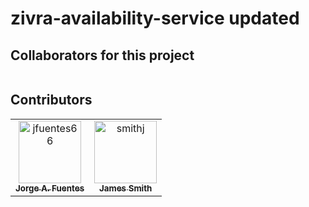 # zivra-availability-service updated

## Collaborators for this project

<!-- readme: collaborators -start -->
<table>
</table>
<!-- readme: collaborators -end -->

## Contributors

<!-- readme: contributors -start -->
<table>
<tr>
    <td align="center">
        <a href="https://github.com/jfuentes66">
            <img src="https://avatars.githubusercontent.com/u/620430?v=4" width="100;" alt="jfuentes66"/>
            <br />
            <sub><b>Jorge A. Fuentes</b></sub>
        </a>
    </td>
    <td align="center">
        <a href="https://github.com/smithj">
            <img src="https://avatars.githubusercontent.com/u/1103386?v=4" width="100;" alt="smithj"/>
            <br />
            <sub><b>James Smith</b></sub>
        </a>
    </td></tr>
</table>
<!-- readme: contributors -end -->
